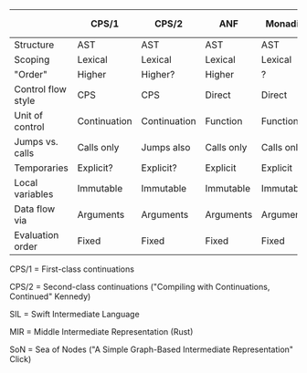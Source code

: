 


|                    |     CPS/1    |     CPS/2    |      ANF     |    Monadic   |   SSA/LLVM   |    SSA/SIL   |  MLton "CPS" |      MIR     |   GHC Core   |      STG     |      C--     |      SoN     |    Thorin    |
| ------------------ | ------------ | ------------ | ------------ | ------------ | ------------ | ------------ | ------------ | ------------ | ------------ | ------------ | ------------ | ------------ | ------------ |
| Structure          |      AST     |      AST     |      AST     |      AST     |      AST     |      AST     |      AST     |      AST     |      AST     |      AST     |      AST     |     Graph    |     Graph    |
| Scoping            |    Lexical   |    Lexical   |    Lexical   |    Lexical   |   Inferred   |   Inferred   |    Lexical   |   Inferred?  |    Lexical   |    Lexical   |       ?      |       ?      |   Inferred   |
| "Order"            |    Higher    |    Higher?   |    Higher    |       ?      |     First    |    Higher?   |    Higher?   |    First?    |    Higher    |       ?      |     First    |     First    |    Higher    |
| Control flow style |      CPS     |      CPS     |    Direct    |    Direct    |    Direct    |    Direct    |    Direct    |    Direct    |    Direct    |    Direct    |    Direct    |     Direct   |     CPS*     |
| Unit of control    | Continuation | Continuation |   Function   |   Function   |  Basic block |  Basic block |  Basic block |  Basic block |   Function   |       ?      |       ?      |     Node     | Continuation |
| Jumps vs. calls    |  Calls only  |  Jumps also  |  Calls only  |  Calls only? |  Jumps also  |  Jumps also  |  Jumps also  |  Jumps also  |  Jumps also  |       ?      |       ?      |  Jumps also  |  Jumps also  |
| Temporaries        |   Explicit?  |   Explicit?  |   Explicit   |   Explicit   |   Explicit   |   Explicit   |   Explicit   |   Explicit   |   Automatic  |   Explicit   |   Explicit?  |   Explicit   |   Explicit   |
| Local variables    |   Immutable  |   Immutable  |   Immutable  |   Immutable  |   Immutable  |   Immutable  |   Immutable  |    Mutable   |   Immutable  |   Immutable  |    Mutable   |   Immutable  |   Immutable  |
| Data flow via      |   Arguments  |   Arguments  |   Arguments  |   Arguments  |   PHI nodes  |   Arguments  |   Arguments  |   Mutation   |   Arguments  |   Arguments  |       ?      |   Arguments  |   Arguments  |
| Evaluation order   |     Fixed    |     Fixed    |     Fixed    |     Fixed    |     Fixed    |     Fixed    |     Fixed    |     Fixed    |   Flexible   |     Fixed    |     Fixed    |   Flexible   |   Flexible   |


CPS/1 = First-class continuations

CPS/2 = Second-class continuations ("Compiling with Continuations, Continued" Kennedy)

SIL   = Swift Intermediate Language

MIR   = Middle Intermediate Representation (Rust)

SoN   = Sea of Nodes ("A Simple Graph-Based Intermediate Representation" Click)
